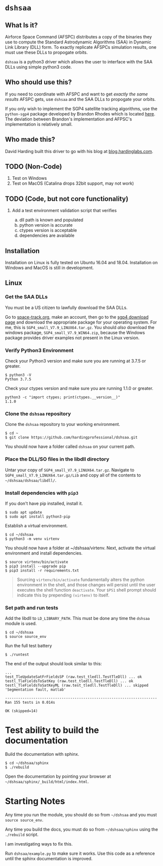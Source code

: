 # `dshsaa`

## What Is it?

Airforce Space Command (AFSPC) distributes a copy of the binaries they use to compute the Standard Astrodynamic Algorithms (SAA) in Dynamic Link Library (DLL) form. To exactly replicate AFSPCs simulation results, one must use these DLLs to propogate orbits.

`dshsaa` is a python3 driver which allows the user to interface with the SAA DLLs using simple python3 code.

## Who should use this?

If you need to coordinate with AFSPC and want to get _exactly the same results_ AFSPC gets, use `dshsaa` and the SAA DLLs to propogate your orbits.

If you only wish to implement the SGP4 satellite tracking algorithms, use the `python-sgp4` package developed by Brandon Rhodes which is located [here](https://github.com/brandon-rhodes/python-sgp4). The deviation between Brandon's implementation and AFPSC's implementation is relatively small.

## Who made this?

David Harding built this driver to go with his blog at [blog.hardinglabs.com](https://blog.hardinglabs.com/python-ctypes-to-sgp4.html).

## TODO (Non-Code)

1. Test on Windows
2. Test on MacOS (Catalina drops 32bit support, may not work)

## TODO (Code, but not core functionality)
<ol> <li> Add a test environment validation script that verifies </li> 
	<ol type="a">
		<li> dll path is known and populated </li>
		<li> python version is accurate </li>
		<li> ctypes version is acceptable </li>
		<li> dependencies are available </li>
	</ol>
</ol>

## Installation

Installation on Linux is fully tested on Ubuntu 16.04 and 18.04. Installation on Windows and MacOS is still in development.

## Linux

### Get the SAA DLLs

You must be a US citizen to lawfully download the SAA DLLs.

Go to [space-track.org](https://www.space-track.org/), make an account, then go to the [sgp4 download page](https://www.space-track.org/documentation#/sgp4) and download the appropriate package for your operating system. For me, this is `SGP4_small_V7.9_LINUX64.tar.gz`. You should _also_ download the windows package, `SGP4_small_V7.9_WIN64.zip`, because the Windows package provides driver examples not present in the Linux version.

### Verify Python3 Environment

Check your Python3 version and make sure you are running at 3.7.5 or greater.

```
$ python3 -V
Python 3.7.5
```

Check your ctypes version and make sure you are running 1.1.0 or greater.

```
python3 -c "import ctypes; print(ctypes.__version__)"
1.1.0
```

### Clone the `dshsaa` repository

Clone the `dshsaa` repository to your working environment. 

```
$ cd ~
$ git clone https://github.com/hardingprofessional/dshsaa.git
```

You should now have a folder called `dshsaa` on your current path.

### Place the DLL/SO files in the libdll directory

Untar your copy of `SGP4_small_V7.9_LINUX64.tar.gz`. Navigate to `SGP4_small_V7.9_LINUX64.tar.gz/Lib` and copy all of the contents to `~/dshsaa/dshsaa/libdll/`.

### Install dependencies with `pip3`

If you don't have pip installed, install it.

```
$ sudo apt update
$ sudo apt install python3-pip
```

Establish a virtual environment.

```
$ cd ~/dshsaa
$ python3 -m venv virtenv
```

You should now have a folder at ~/dshsaa/virtenv. Next, activate the virtual environment and install dependencies.

```
$ source virtenv/bin/activate
$ pip3 install --upgrade pip
$ pip3 install -r requirements.txt
```

> Sourcing `virtenv/bin/activate` fundamentally alters the python environment in the shell, and those changes will persist until the user executes the shell function `deactivate`. Your `$PS1` shell prompt should indicate this by prepending `(virtenv)` to itself.

### Set path and run tests

Add the libdll to `LD_LIBRARY_PATH`. This must be done any time the `dshsaa` module is used.

```
$ cd ~/dshsaa
$ source source_env
```

Run the full test battery

```
$ ./runtest
```

The end of the output should look similar to this:

```
...
test_TleUpdateSatFrFieldsSP (raw.test_tledll.TestTleDll) ... ok
testl_TleFieldsToSatKey (raw.test_tledll.TestTleDll) ... ok
testl_TleFieldsToSatKeyML (raw.test_tledll.TestTleDll) ... skipped 'Segmentation fault, matlab'

----------------------------------------------------------------------
Ran 155 tests in 0.014s

OK (skipped=14)
```

# Test ability to build the documentation

Build the documentation with sphinx.

```
$ cd ~/dshsaa/sphinx
$ ./rebuild
```

Open the documentation by pointing your browser at `~/dshsaa/sphinx/_build/html/index.html`.

# Starting Notes

Any time you run the module, you should do so from `~/dshsaa` and you must `source source_env`. 

Any time you build the docs, you must do so from `~/dshsaa/sphinx` using the `./rebuild` script. 

I am investigating ways to fix this.

Run `dshsaa/example.py` to make sure it works. Use this code as a reference until the sphinx documentation is improved.


